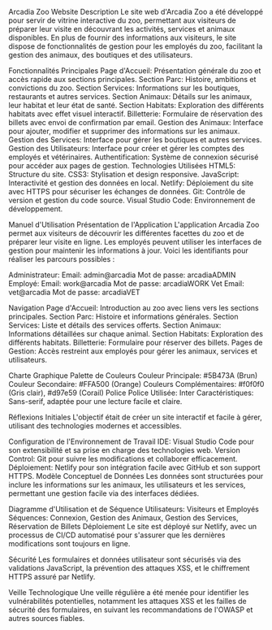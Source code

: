 Arcadia Zoo Website
Description
Le site web d'Arcadia Zoo a été développé pour servir de vitrine interactive du zoo, permettant aux visiteurs de préparer leur visite en découvrant les activités, services et animaux disponibles. En plus de fournir des informations aux visiteurs, le site dispose de fonctionnalités de gestion pour les employés du zoo, facilitant la gestion des animaux, des boutiques et des utilisateurs.

Fonctionnalités Principales
Page d'Accueil: Présentation générale du zoo et accès rapide aux sections principales.
Section Parc: Histoire, ambitions et convictions du zoo.
Section Services: Informations sur les boutiques, restaurants et autres services.
Section Animaux: Détails sur les animaux, leur habitat et leur état de santé.
Section Habitats: Exploration des différents habitats avec effet visuel interactif.
Billetterie: Formulaire de réservation des billets avec envoi de confirmation par email.
Gestion des Animaux: Interface pour ajouter, modifier et supprimer des informations sur les animaux.
Gestion des Services: Interface pour gérer les boutiques et autres services.
Gestion des Utilisateurs: Interface pour créer et gérer les comptes des employés et vétérinaires.
Authentification: Système de connexion sécurisé pour accéder aux pages de gestion.
Technologies Utilisées
HTML5: Structure du site.
CSS3: Stylisation et design responsive.
JavaScript: Interactivité et gestion des données en local.
Netlify: Déploiement du site avec HTTPS pour sécuriser les échanges de données.
Git: Contrôle de version et gestion du code source.
Visual Studio Code: Environnement de développement.



Manuel d'Utilisation
Présentation de l'Application
L'application Arcadia Zoo permet aux visiteurs de découvrir les différentes facettes du zoo et de préparer leur visite en ligne. Les employés peuvent utiliser les interfaces de gestion pour maintenir les informations à jour. Voici les identifiants pour réaliser les parcours possibles :

Administrateur:
Email: admin@arcadia
Mot de passe: arcadiaADMIN
Employé:
Email: work@arcadia
Mot de passe: arcadiaWORK
Vet
Email: vet@arcadia
Mot de passe: arcadiaVET


Navigation
Page d'Accueil: Introduction au zoo avec liens vers les sections principales.
Section Parc: Histoire et informations générales.
Section Services: Liste et détails des services offerts.
Section Animaux: Informations détaillées sur chaque animal.
Section Habitats: Exploration des différents habitats.
Billetterie: Formulaire pour réserver des billets.
Pages de Gestion: Accès restreint aux employés pour gérer les animaux, services et utilisateurs.


Charte Graphique
Palette de Couleurs
Couleur Principale: #5B473A (Brun)
Couleur Secondaire: #FFA500 (Orange)
Couleurs Complémentaires: #f0f0f0 (Gris clair), #d97e59 (Corail)
Police
Police Utilisée: Inter
Caractéristiques: Sans-serif, adaptée pour une lecture facile et claire.



Réflexions Initiales
L'objectif était de créer un site interactif et facile à gérer, utilisant des technologies modernes et accessibles.

Configuration de l'Environnement de Travail
IDE: Visual Studio Code pour son extensibilité et sa prise en charge des technologies web.
Version Control: Git pour suivre les modifications et collaborer efficacement.
Déploiement: Netlify pour son intégration facile avec GitHub et son support HTTPS.
Modèle Conceptuel de Données
Les données sont structurées pour inclure les informations sur les animaux, les utilisateurs et les services, permettant une gestion facile via des interfaces dédiées.

Diagramme d'Utilisation et de Séquence
Utilisateurs: Visiteurs et Employés
Séquences: Connexion, Gestion des Animaux, Gestion des Services, Réservation de Billets
Déploiement
Le site est déployé sur Netlify, avec un processus de CI/CD automatisé pour s'assurer que les dernières modifications sont toujours en ligne.

Sécurité
Les formulaires et données utilisateur sont sécurisés via des validations JavaScript, la prévention des attaques XSS, et le chiffrement HTTPS assuré par Netlify.

Veille Technologique
Une veille régulière a été menée pour identifier les vulnérabilités potentielles, notamment les attaques XSS et les failles de sécurité des formulaires, en suivant les recommandations de l'OWASP et autres sources fiables.